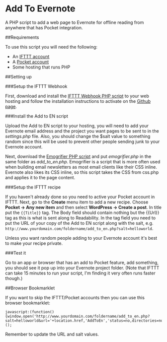 Add To Evernote
===============

A PHP script to add a web page to Evernote for offline reading from anywhere that has Pocket integration.


##Requirements

To use this script you will need the following:

- An [IFTTT account](http://ifttt.com)
- A [Pocket account](http://getpocket.com)
- Some hosting that runs PHP


##Setting up

###Setup the IFTTT Webhook

First, download and install the [IFTTT Webhook PHP script](https://github.com/captn3m0/ifttt-webhook) to your web hosting and follow the installation instructions to activate on the [Github page](https://github.com/captn3m0/ifttt-webhook).

###Install the Add to EN script

Upload the Add to EN script to your hosting, you will need to add your Evernote email address and the project you want pages to be sent to in the _settings.php_ file. Also, you should change the $salt value to something random since this will be used to prevent other people sending junk to your Evernote account.

Next, download the [Emogrifier PHP script](http://www.pelagodesign.com/sidecar/emogrifier/) and put _emogrifier.php_ in the same folder as _add_to_en.php_. Emogrifier is a script that is more often used when building email newsletters as most email clients like their CSS inline. Evernote also likes its CSS inline, so this script takes the CSS from css.php and applies it to the page content.

###Setup the IFTTT recipe

If you haven't already done so you need to active your Pocket account in IFTTT. Next, go to the __Create__ menu item to add a new recipe. Choose __Pocket -> Any new item__ and then select __WordPress -> Create a post__. In title put the ``{{Title}}`` tag. The Body field should contain nothing but the {{Url}} tag as this is what is sent along to Readability. In the tag field you need to put the URL of your copy of the Add to EN script along with the salt, e.g. ``http://www.yourdomain.com/foldername/add_to_en.php?salt=helloworld``.

Unless you want random people adding to your Evernote account it's best to make your recipe private.

###Test it

Go to an app or browser that has an add to Pocket feature, add something, you should see it pop up into your Evernote project folder. (Note that IFTTT can take 15 minutes to run your script, I'm finding it very often runs faster though.)


##Browser Bookmarklet

If you want to skip the IFTTT/Pocket accounts then you can use this browser bookmarklet:

    javascript:(function(){window.open('http://www.yourdomain.com/foldername/add_to_en.php?salt=helloworld&url='+location.href,'AddToEn','status=no,directories=no,location=no,resizable=no,menubar=no,width=50,height=50,toolbar=no');})();

Remember to update the URL and salt values.